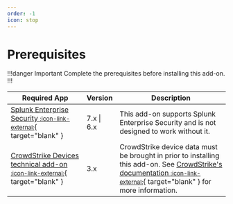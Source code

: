 ```yaml
---
order: -1
icon: stop
---
```


# Prerequisites

!!!danger Important
Complete the prerequisites before installing this add-on.
!!!

Required App | Version | Description
------------ | ------- | -----------
[Splunk Enterprise Security <small>:icon-link-external:</small>](https://splunkbase.splunk.com/app/263){ target="blank" } | 7.x \| 6.x | This add-on supports Splunk Enterprise Security and is not designed to work without it.
[CrowdStrike Devices technical add-on <small>:icon-link-external:</small>](https://splunkbase.splunk.com/app/5570){ target="blank" } | 3.x | CrowdStrike device data must be brought in prior to installing this add-on. See [CrowdStrike's documentation <small>:icon-link-external:</small>](https://www.crowdstrike.com/resources/guides/crowdstrike-falcon-devices-add-on-for-splunk-guide-3-1/){ target="blank" } for more information.
